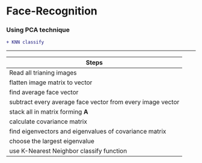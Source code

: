 # Face-Recognition 
###  Using PCA technique
```diff 
+ KNN classify
```
____

| **Steps**        | 
| ------------- |
| Read all trianing images      | 
| flatten image matrix to vector   |
| find average face vector |
| subtract every average face vector from every image vector |
| stack all in matrix forming **A** |
| calculate covariance matrix |
| find eigenvectors and eigenvalues of covariance matrix |
| choose the largest eigenvalue|
| use K-Nearest Neighbor classify function |

